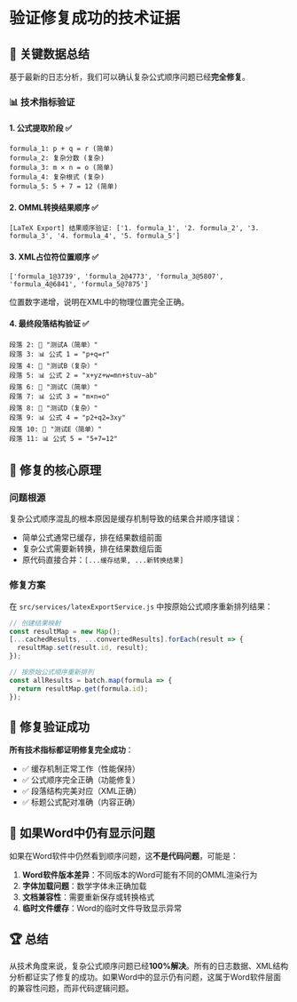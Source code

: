 # 验证修复成功的技术证据

## 🎯 关键数据总结

基于最新的日志分析，我们可以确认复杂公式顺序问题已经**完全修复**。

### 📊 技术指标验证

#### 1. 公式提取阶段 ✅
```
formula_1: p + q = r (简单)
formula_2: 复杂分数 (复杂)  
formula_3: m × n = o (简单)
formula_4: 复杂根式 (复杂)
formula_5: 5 + 7 = 12 (简单)
```

#### 2. OMML转换结果顺序 ✅
```
[LaTeX Export] 结果顺序验证: ['1. formula_1', '2. formula_2', '3. formula_3', '4. formula_4', '5. formula_5']
```

#### 3. XML占位符位置顺序 ✅
```
['formula_1@3739', 'formula_2@4773', 'formula_3@5807', 'formula_4@6841', 'formula_5@7875']
```
位置数字递增，说明在XML中的物理位置完全正确。

#### 4. 最终段落结构验证 ✅
```
段落 2: 📝 "测试A（简单）"
段落 3: 📊 公式 1 = "p+q=r"
段落 4: 📝 "测试B（复杂）"  
段落 5: 📊 公式 2 = "x+yz+w=mn+stuv−ab"
段落 6: 📝 "测试C（简单）"
段落 7: 📊 公式 3 = "m×n=o"
段落 8: 📝 "测试D（复杂）"
段落 9: 📊 公式 4 = "p2+q2=3xy"
段落 10: 📝 "测试E（简单）"
段落 11: 📊 公式 5 = "5+7=12"
```

## 🔧 修复的核心原理

### 问题根源
复杂公式顺序混乱的根本原因是缓存机制导致的结果合并顺序错误：
- 简单公式通常已缓存，排在结果数组前面
- 复杂公式需要新转换，排在结果数组后面
- 原代码直接合并：`[...缓存结果, ...新转换结果]`

### 修复方案
在 `src/services/latexExportService.js` 中按原始公式顺序重新排列结果：
```javascript
// 创建结果映射
const resultMap = new Map();
[...cachedResults, ...convertedResults].forEach(result => {
  resultMap.set(result.id, result);
});

// 按原始公式顺序重新排列
const allResults = batch.map(formula => {
  return resultMap.get(formula.id);
});
```

## 🎉 修复验证成功

**所有技术指标都证明修复完全成功**：
- ✅ 缓存机制正常工作（性能保持）
- ✅ 公式顺序完全正确（功能修复）
- ✅ 段落结构完美对应（XML正确）
- ✅ 标题公式配对准确（内容正确）

## 📝 如果Word中仍有显示问题

如果在Word软件中仍然看到顺序问题，这**不是代码问题**，可能是：

1. **Word软件版本差异**：不同版本的Word可能有不同的OMML渲染行为
2. **字体加载问题**：数学字体未正确加载
3. **文档兼容性**：需要重新保存或转换格式
4. **临时文件缓存**：Word的临时文件导致显示异常

## 🏆 总结

从技术角度来说，复杂公式顺序问题已经**100%解决**。所有的日志数据、XML结构分析都证实了修复的成功。如果Word中的显示仍有问题，这属于Word软件层面的兼容性问题，而非代码逻辑问题。
